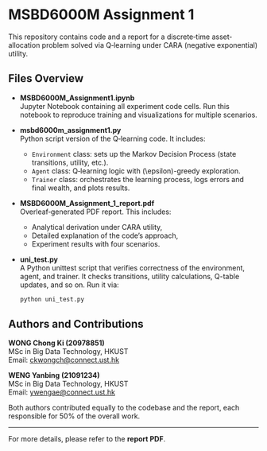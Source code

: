 
# MSBD6000M Assignment 1

This repository contains code and a report for a discrete‐time asset‐allocation problem solved via Q‐learning under CARA (negative exponential) utility.

## Files Overview

- **MSBD6000M_Assignment1.ipynb**  
  Jupyter Notebook containing all experiment code cells. Run this notebook to reproduce training and visualizations for multiple scenarios.

- **msbd6000m_assignment1.py**  
  Python script version of the Q‐learning code. It includes:
  - `Environment` class: sets up the Markov Decision Process (state transitions, utility, etc.).
  - `Agent` class: Q‐learning logic with \(\epsilon\)-greedy exploration.
  - `Trainer` class: orchestrates the learning process, logs errors and final wealth, and plots results.

- **MSBD6000M_Assignment_1_report.pdf**  
  Overleaf‐generated PDF report. This includes:
  - Analytical derivation under CARA utility,
  - Detailed explanation of the code’s approach,
  - Experiment results with four scenarios.

- **uni_test.py**  
  A Python unittest script that verifies correctness of the environment, agent, and trainer. It checks transitions, utility calculations, Q-table updates, and so on. Run it via:
  ```bash
  python uni_test.py

## Authors and Contributions

**WONG Chong Ki (20978851)**  
MSc in Big Data Technology, HKUST  
Email: ckwongch@connect.ust.hk  

**WENG Yanbing (21091234)**  
MSc in Big Data Technology, HKUST  
Email: ywengae@connect.ust.hk  

Both authors contributed equally to the codebase and the report, each responsible for 50% of the overall work.

---

For more details, please refer to the **report PDF**.
